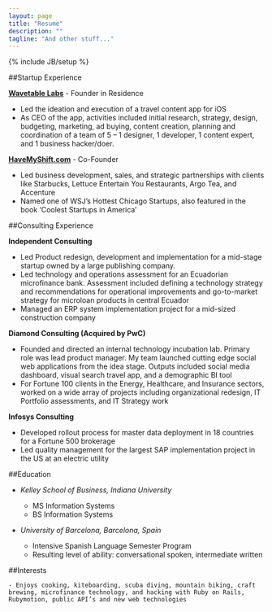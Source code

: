 ```yaml
---
layout: page
title: "Resume"
description: ""
tagline: "And other stuff..."
---
```

{% include JB/setup %}

##Startup Experience

**[Wavetable Labs](http://wavetable.com/)** - Founder in Residence

- Led the ideation and execution of a travel content app for iOS
- As CEO of the app, activities included initial research, strategy, design, budgeting, marketing, ad buying,
content creation, planning and coordination of a team of 5 – 1 designer, 1 developer, 1 content expert, and 1 business hacker/doer.

**[HaveMyShift.com](www.havemyshift.com)** - Co-Founder

- Led business development, sales, and strategic partnerships with clients like Starbucks, Lettuce Entertain You Restaurants, Argo Tea, and Accenture
- Named one of WSJ’s Hottest Chicago Startups, also featured in the book ‘Coolest Startups in America’


##Consulting Experience

**Independent Consulting**

- Led Product redesign, development and implementation for a mid-stage startup owned by a large publishing company.
- Led technology and operations assessment for an Ecuadorian microfinance bank. Assessment included defining a technology strategy and recommendations for operational improvements and go-to-market strategy for microloan products in central Ecuador
- Managed an ERP system implementation project for a mid-sized construction company


**Diamond Consulting (Acquired by PwC)**

- Founded and directed an internal technology incubation lab. Primary role was lead product manager. My team launched cutting edge social web applications from the idea stage. Outputs included social media dashboard, visual search travel app, and a demographic BI tool
- For Fortune 100 clients in the Energy, Healthcare, and Insurance sectors, worked on a wide array of projects including organizational redesign, IT Portfolio assessments, and IT Strategy work

**Infosys Consulting**

- Developed rollout process for master data deployment in 18 countries for a Fortune 500 brokerage 
- Led quality management for the largest SAP implementation project in the US at an electric utility

##Education

- *Kelley School of Business, Indiana University*

	- MS Information Systems
	- BS Information Systems

- *University of Barcelona, Barcelona, Spain*

	- Intensive Spanish Language Semester Program
	- Resulting level of ability: conversational spoken, intermediate written

##Interests

	- Enjoys cooking, kiteboarding, scuba diving, mountain biking, craft brewing, microfinance technology, and hacking with Ruby on Rails, Rubymotion, public API’s and new web technologies